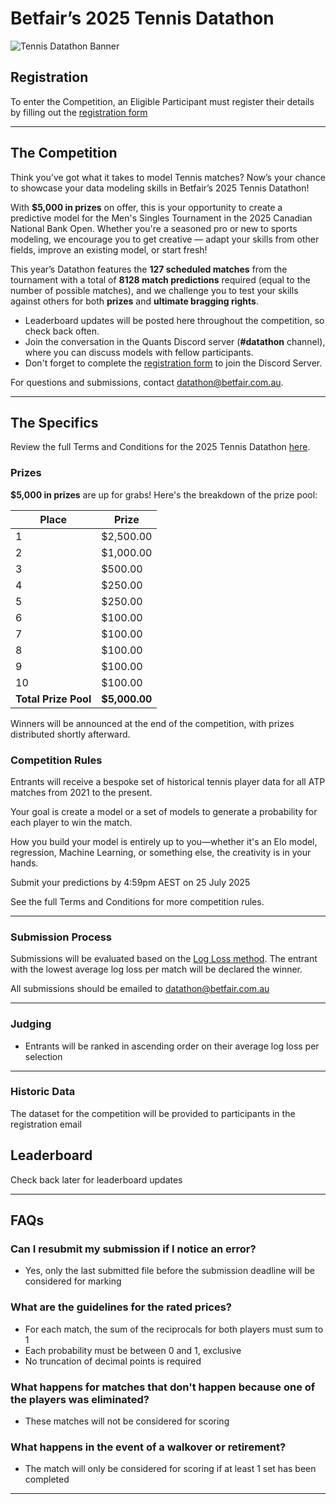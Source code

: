 # Betfair’s 2025 Tennis Datathon

![Tennis Datathon Banner](../img/TENNIS_DATATHON_BANNER.png)

## Registration

To enter the Competition, an Eligible Participant must register their details by filling out the [registration form](https://forms.office.com/r/VbxSUYXjsi)

---

## The Competition

Think you’ve got what it takes to model Tennis matches? Now’s your chance to showcase your data modeling skills in Betfair’s 2025 Tennis Datathon!

With **$5,000 in prizes** on offer, this is your opportunity to create a predictive model for the Men's Singles Tournament in the 2025 Canadian National Bank Open. Whether you're a seasoned pro or new to sports modeling, we encourage you to get creative — adapt your skills from other fields, improve an existing model, or start fresh!

This year’s Datathon features the **127 scheduled matches** from the tournament with a total of **8128 match predictions** required (equal to the number of possible matches), and we challenge you to test your skills against others for both **prizes** and **ultimate bragging rights**.

- Leaderboard updates will be posted here throughout the competition, so check back often.
- Join the conversation in the Quants Discord server (**#datathon** channel), where you can discuss models with fellow participants.
- Don't forget to complete the [registration form](https://forms.office.com/r/ZG9ea1xQj1) to join the Discord Server.

For questions and submissions, contact [datathon@betfair.com.au](mailto:datathon@betfair.com.au).

---

## The Specifics

Review the full Terms and Conditions for the 2025 Tennis Datathon [here](../assets/Tennis_Datathon_2025_TCs.pdf).

### Prizes

**$5,000 in prizes** are up for grabs! Here's the breakdown of the prize pool:

| Place | Prize     |
|-------|-----------|
| 1     | $2,500.00 |
| 2     | $1,000.00 |
| 3     | $500.00   |
| 4     | $250.00   |
| 5     | $250.00   |
| 6     | $100.00   |
| 7     | $100.00   |
| 8     | $100.00   | 
| 9     | $100.00   | 
| 10    | $100.00   |
| **Total Prize Pool** | **$5,000.00** |

Winners will be announced at the end of the competition, with prizes distributed shortly afterward.

### Competition Rules

Entrants will receive a bespoke set of historical tennis player data for all ATP matches from 2021 to the present.

Your goal is create a model or a set of models to generate a probability for each player to win the match.

How you build your model is entirely up to you—whether it's an Elo model, regression, Machine Learning, or something else, the creativity is in your hands.

Submit your predictions by 4:59pm AEST on 25 July 2025

See the full Terms and Conditions for more competition rules.

---

### Submission Process

Submissions will be evaluated based on the [Log Loss method](https://en.wikipedia.org/wiki/Cross-entropy#Cross-entropy_loss_function_and_logistic_regression). The entrant with the lowest average log loss per match will be declared the winner.

All submissions should be emailed to datathon@betfair.com.au

---

### Judging

 - Entrants will be ranked in ascending order on their average log loss per selection

---

### Historic Data

The dataset for the competition will be provided to participants in the registration email

## Leaderboard

Check back later for leaderboard updates

---

## FAQs

### Can I resubmit my submission if I notice an error?

- Yes, only the last submitted file before the submission deadline will be considered for marking

### What are the guidelines for the rated prices?

- For each match, the sum of the reciprocals for both players must sum to 1
- Each probability must be between 0 and 1, exclusive
- No truncation of decimal points is required

### What happens for matches that don't happen because one of the players was eliminated?

- These matches will not be considered for scoring

### What happens in the event of a walkover or retirement?

- The match will only be considered for scoring if at least 1 set has been completed

---
